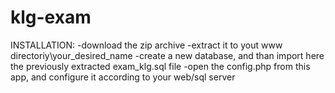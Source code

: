 klg-exam
========
INSTALLATION:
-download the zip archive
-extract it to yout www directoriy\your_desired_name
-create a new database, and than import here the previously extracted exam_klg.sql file
-open the config.php from this app, and configure it according to your web/sql server

